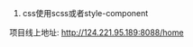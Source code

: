 <!--
 * @Author: Delta_Zheng Delta_Zheng@wistronits.com
 * @Date: 2023-01-13 09:34:51
 * @LastEditors: Delta_Zheng Delta_Zheng@wistronits.com
 * @LastEditTime: 2023-01-13 13:36:43
 * @FilePath: \ims\README.md
 * @Description: 
 * 
-->
1. css使用scss或者style-component


项目线上地址: http://124.221.95.189:8088/home